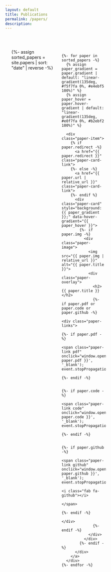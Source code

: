 ```yaml
---
layout: default
title: Publications
permalink: /papers/
description: 
---
```


<div class="publications">
  <div class="paper-grid">
    {%- assign sorted_papers = site.papers | sort: "date" | reverse -%}
    
    {%- for paper in sorted_papers -%}
      {% assign paper_gradient = paper.gradient | default: "linear-gradient(135deg, #f5f7fa 0%, #e4ebf5 100%)" %}
      {% assign paper_hover = paper.hover-gradient | default: "linear-gradient(135deg, #e0f7fa 0%, #b2ebf2 100%)" %}
      
      <div class="paper-item">
        {% if paper.redirect -%}
          <a href="{{ paper.redirect }}" class="paper-card-link">
        {%- else -%}
          <a href="{{ paper.url | relative_url }}" class="paper-card-link">
        {%- endif %}
          <div class="paper-card" style="background: {{ paper_gradient }};" data-hover-gradient="{{ paper_hover }}">
            {%- if paper.img -%}
              <div class="paper-image">
                <img src="{{ paper.img | relative_url }}" alt="{{ paper.title }}">
                <div class="paper-overlay">
                  <h2>{{ paper.title }}</h2>
                  {%- if paper.pdf or paper.code or paper.github -%}
                    <div class="paper-links">
                      {%- if paper.pdf -%}
                        <span class="paper-link pdf" onclick="window.open('{{ paper.pdf }}', '_blank'); event.stopPropagation();">PDF</span>
                      {%- endif -%}
                      
                      {%- if paper.code -%}
                        <span class="paper-link code" onclick="window.open('{{ paper.code }}', '_blank'); event.stopPropagation();">Code</span>
                      {%- endif -%}
                      
                      {%- if paper.github -%}
                        <span class="paper-link github" onclick="window.open('{{ paper.github }}', '_blank'); event.stopPropagation();">
                          <i class="fab fa-github"></i>
                        </span>
                      {%- endif -%}
                    </div>
                  {%- endif -%}
                </div>
              </div>
            {%- endif -%}
          </div>
        </a>
      </div>
    {%- endfor -%}
  </div>
</div>

<style>
  .paper-grid {
    display: grid;
    grid-template-columns: repeat(3, 1fr);
    gap: 20px;
    margin-top: 40px;
    background-color: transparent;
    padding: 20px;
    border-radius: 10px;
  }
  
  .paper-item {
    min-height: 200px;
    display: flex;
  }
  
  .paper-card-link {
    display: block;
    width: 100%;
    height: 100%;
    text-decoration: none;
  }
  
  .paper-card {
    border-radius: 10px;
    overflow: hidden;
    box-shadow: none;
    height: 100%;
    width: 100%;
    transition: transform 0.3s ease, box-shadow 0.3s ease;
    position: relative;
    display: flex;
    align-items: center;
    justify-content: center;
    padding: 0;
    background-color: transparent !important;
  }
  
  .paper-card:hover {
    transform: translateY(-5px);
    box-shadow: 0 12px 20px rgba(0,0,0,0.1);
  }
  
  .paper-image {
    width: 100%;
    height: 100%;
    position: relative;
    overflow: visible;
    display: flex;
    align-items: center;
    justify-content: center;
  }
  
  .paper-image img {
    max-width: 100%;
    max-height: 100%;
    object-fit: contain;
    transition: transform 0.5s ease;
    filter: drop-shadow(0 0 5px rgba(0,0,0,0.05));
  }
  
  .paper-card:hover .paper-image img {
    transform: scale(1.05);
  }
  
  .paper-overlay {
    position: absolute;
    bottom: 0;
    left: 0;
    right: 0;
    background: linear-gradient(to top, rgba(173, 216, 230, 0.8) 0%, rgba(173, 216, 230, 0) 100%);
    color: #333;
    padding: 20px;
    opacity: 0;
    transition: opacity 0.3s ease;
    display: flex;
    flex-direction: column;
    justify-content: flex-end;
    height: 100%;
  }
  
  .paper-card:hover .paper-overlay {
    opacity: 1;
  }
  
  .paper-overlay h2 {
    margin: 0 0 10px 0;
    font-size: 1.2rem;
    text-shadow: 1px 1px 2px rgba(0,0,0,0.3);
  }
  
  .paper-links {
    display: flex;
    gap: 10px;
    margin-top: 10px;
  }
  
  .paper-link {
    background: rgba(41, 128, 185, 0.2);
    color: #333;
    padding: 5px 10px;
    border-radius: 20px;
    font-size: 0.8rem;
    backdrop-filter: blur(5px);
    transition: background 0.3s;
    cursor: pointer;
  }
  
  .paper-link:hover {
    background: rgba(41, 128, 185, 0.4);
  }
</style>

<script>
  document.addEventListener('DOMContentLoaded', function() {
    const container = document.querySelector('.paper-grid');
    const items = Array.from(container.querySelectorAll('.paper-item'));
    
    // Apply subtle rotation for visual interest
    items.forEach((item) => {
      const randomAngle = (Math.random() * 2 - 1) + 'deg';
      const card = item.querySelector('.paper-card');
      
      if (card) {
        card.style.transform = `rotate(${randomAngle})`;
        
        card.addEventListener('mouseenter', () => {
          card.style.transform = 'translateY(-5px) rotate(0deg)';
        });
        
        card.addEventListener('mouseleave', () => {
          card.style.transform = `rotate(${randomAngle})`;
        });
      }
    });
  });
</script>
  